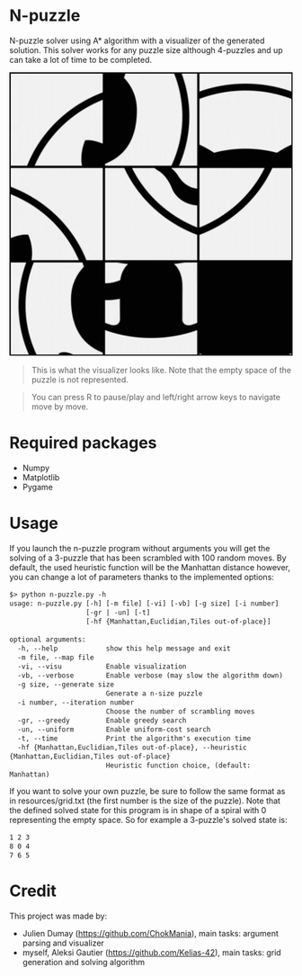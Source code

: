 # N-puzzle
N-puzzle solver using A* algorithm with a visualizer of the generated solution.
This solver works for any puzzle size although 4-puzzles and up can take a lot of time to be completed.

![](resources/visualizer.gif)

> This is what the visualizer looks like. Note that the empty space of the puzzle is not represented.

> You can press R to pause/play and left/right arrow keys to navigate move by move.
# Required packages
* Numpy
* Matplotlib
* Pygame

# Usage
If you launch the n-puzzle program without arguments you will get the solving of a 3-puzzle that has been scrambled with 100 random moves. 
By default, the used heuristic function will be the Manhattan distance however, you can change a lot of parameters thanks to the implemented options:
```
$> python n-puzzle.py -h
usage: n-puzzle.py [-h] [-m file] [-vi] [-vb] [-g size] [-i number]
                   [-gr | -un] [-t]
                   [-hf {Manhattan,Euclidian,Tiles out-of-place}]

optional arguments:
  -h, --help            show this help message and exit
  -m file, --map file
  -vi, --visu           Enable visualization
  -vb, --verbose        Enable verbose (may slow the algorithm down)
  -g size, --generate size
                        Generate a n-size puzzle
  -i number, --iteration number
                        Choose the number of scrambling moves
  -gr, --greedy         Enable greedy search
  -un, --uniform        Enable uniform-cost search
  -t, --time            Print the algorithm's execution time
  -hf {Manhattan,Euclidian,Tiles out-of-place}, --heuristic {Manhattan,Euclidian,Tiles out-of-place}
                        Heuristic function choice, (default: Manhattan)
```
If you want to solve your own puzzle, be sure to follow the same format as in resources/grid.txt (the first number is the size of the puzzle).
Note that the defined solved state for this program is in shape of a spiral with 0 representing the empty space.
So for example a 3-puzzle's solved state is:
```
1 2 3
8 0 4
7 6 5
```
# Credit
This project was made by:
* Julien Dumay (https://github.com/ChokMania), main tasks: argument parsing and visualizer
* myself, Aleksi Gautier (https://github.com/Kelias-42), main tasks: grid generation and solving algorithm
